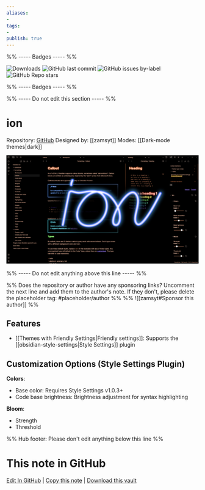 ```yaml
---
aliases:
- 
tags: 
- 
publish: true
---
```


%% ----- Badges ----- %%

![Downloads](https://img.shields.io/badge/downloads-5408-573E7A?style=for-the-badge&logo=)
![GitHub last commit](https://img.shields.io/github/last-commit/zamsyt/obsidian-ion?color=573E7A&label=last%20update&logo=github&style=for-the-badge)
![GitHub issues by-label](https://img.shields.io/github/issues/zamsyt/obsidian-ion/help%20wanted?color=573E7A&logo=github&style=for-the-badge) 
![GitHub Repo stars](https://img.shields.io/github/stars/zamsyt/obsidian-ion?color=573E7A&logo=github&style=for-the-badge)

%% ----- Badges ----- %%

%% ----- Do not edit this section ----- %%

# ion

Repository: [GitHub](https://github.com/zamsyt/obsidian-ion)
Designed by: [[zamsyt]]
Modes: [[Dark-mode themes|dark]]



![screenshot](https://github.com/zamsyt/obsidian-ion/raw/HEAD/thumbnail.png)

%% ----- Do not edit anything above this line ----- %% 

%% Does the repository or author have any sponsoring links? Uncomment the next line and add them to the author's note. If they don't, please delete the placeholder tag: #placeholder/author %%
%% ![[zamsyt#Sponsor this author]] %%


## Features

- [[Themes with Friendly Settings|Friendly settings]]: Supports the [[obsidian-style-settings|Style Settings]] plugin

## Customization Options (Style Settings Plugin) 

**Colors**: 
- Base color: Requires Style Settings v1.0.3+
- Code base brightness: Brightness adjustment for syntax highlighting

**Bloom**: 
- Strength
- Threshold


%% Hub footer: Please don't edit anything below this line %%

# This note in GitHub

<span class="git-footer">[Edit In GitHub](https://github.dev/obsidian-community/obsidian-hub/blob/main/02%20-%20Community%20Expansions/02.05%20All%20Community%20Expansions/Themes/ion.md "git-hub-edit-note") | [Copy this note](https://raw.githubusercontent.com/obsidian-community/obsidian-hub/main/02%20-%20Community%20Expansions/02.05%20All%20Community%20Expansions/Themes/ion.md "git-hub-copy-note") | [Download this vault](https://github.com/obsidian-community/obsidian-hub/archive/refs/heads/main.zip "git-hub-download-vault") </span>

